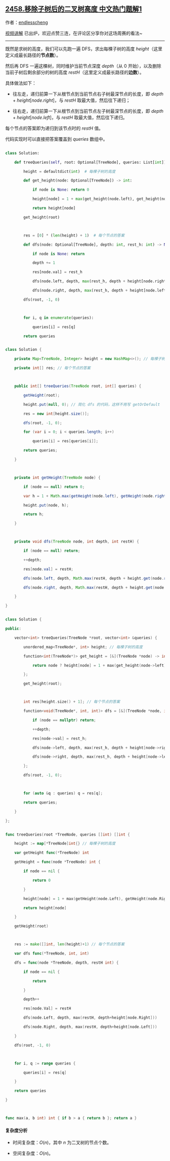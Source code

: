 ## [2458.移除子树后的二叉树高度 中文热门题解1](https://leetcode.cn/problems/height-of-binary-tree-after-subtree-removal-queries/solutions/100000/liang-bian-dfspythonjavacgo-by-endlessch-vvs4)

作者：[endlesscheng](https://leetcode.cn/u/endlesscheng)

[视频讲解](https://www.bilibili.com/video/BV1Em4y1c7Hc) 已出炉，欢迎点赞三连，在评论区分享你对这场周赛的看法~

---

既然是求树的高度，我们可以先跑一遍 DFS，求出每棵子树的高度 $\textit{height}$（这里定义成最长路径的**节点数**）。

然后再 DFS 一遍这棵树，同时维护当前节点深度 $\textit{depth}$（从 $0$ 开始），以及删除当前子树后剩余部分的树的高度 $\textit{restH}$（这里定义成最长路径的**边数**）。

具体做法如下：

- 往左走，递归前算一下从根节点到当前节点右子树最深节点的长度，即 $\textit{depth} + \textit{height}[\textit{node}.\textit{right}]$，与 $\textit{restH}$ 取最大值，然后往下递归；
- 往右走，递归前算一下从根节点到当前节点左子树最深节点的长度，即 $\textit{depth} + \textit{height}[\textit{node}.\textit{left}]$，与 $\textit{restH}$ 取最大值，然后往下递归。

每个节点的答案即为递归到该节点时的 $\textit{restH}$ 值。

代码实现时可以直接把答案覆盖到 $\textit{queries}$ 数组中。

```py [sol1-Python3]
class Solution:
    def treeQueries(self, root: Optional[TreeNode], queries: List[int]) -> List[int]:
        height = defaultdict(int)  # 每棵子树的高度
        def get_height(node: Optional[TreeNode]) -> int:
            if node is None: return 0
            height[node] = 1 + max(get_height(node.left), get_height(node.right))
            return height[node]
        get_height(root)

        res = [0] * (len(height) + 1)  # 每个节点的答案
        def dfs(node: Optional[TreeNode], depth: int, rest_h: int) -> None:
            if node is None: return
            depth += 1
            res[node.val] = rest_h
            dfs(node.left, depth, max(rest_h, depth + height[node.right]))
            dfs(node.right, depth, max(rest_h, depth + height[node.left]))
        dfs(root, -1, 0)

        for i, q in enumerate(queries):
            queries[i] = res[q]
        return queries
```

```java [sol1-Java]
class Solution {
    private Map<TreeNode, Integer> height = new HashMap<>(); // 每棵子树的高度
    private int[] res; // 每个节点的答案

    public int[] treeQueries(TreeNode root, int[] queries) {
        getHeight(root);
        height.put(null, 0); // 简化 dfs 的代码，这样不用写 getOrDefault
        res = new int[height.size()];
        dfs(root, -1, 0);
        for (var i = 0; i < queries.length; i++)
            queries[i] = res[queries[i]];
        return queries;
    }

    private int getHeight(TreeNode node) {
        if (node == null) return 0;
        var h = 1 + Math.max(getHeight(node.left), getHeight(node.right));
        height.put(node, h);
        return h;
    }

    private void dfs(TreeNode node, int depth, int restH) {
        if (node == null) return;
        ++depth;
        res[node.val] = restH;
        dfs(node.left, depth, Math.max(restH, depth + height.get(node.right)));
        dfs(node.right, depth, Math.max(restH, depth + height.get(node.left)));
    }
}
```

```cpp [sol1-C++]
class Solution {
public:
    vector<int> treeQueries(TreeNode *root, vector<int> &queries) {
        unordered_map<TreeNode*, int> height; // 每棵子树的高度
        function<int(TreeNode*)> get_height = [&](TreeNode *node) -> int {
            return node ? height[node] = 1 + max(get_height(node->left), get_height(node->right)) : 0;
        };
        get_height(root);

        int res[height.size() + 1]; // 每个节点的答案
        function<void(TreeNode*, int, int)> dfs = [&](TreeNode *node, int depth, int rest_h) {
            if (node == nullptr) return;
            ++depth;
            res[node->val] = rest_h;
            dfs(node->left, depth, max(rest_h, depth + height[node->right]));
            dfs(node->right, depth, max(rest_h, depth + height[node->left]));
        };
        dfs(root, -1, 0);

        for (auto &q : queries) q = res[q];
        return queries;
    }
};
```

```go [sol1-Go]
func treeQueries(root *TreeNode, queries []int) []int {
	height := map[*TreeNode]int{} // 每棵子树的高度
	var getHeight func(*TreeNode) int
	getHeight = func(node *TreeNode) int {
		if node == nil {
			return 0
		}
		height[node] = 1 + max(getHeight(node.Left), getHeight(node.Right))
		return height[node]
	}
	getHeight(root)

	res := make([]int, len(height)+1) // 每个节点的答案
	var dfs func(*TreeNode, int, int)
	dfs = func(node *TreeNode, depth, restH int) {
		if node == nil {
			return
		}
		depth++
		res[node.Val] = restH
		dfs(node.Left, depth, max(restH, depth+height[node.Right]))
		dfs(node.Right, depth, max(restH, depth+height[node.Left]))
	}
	dfs(root, -1, 0)

	for i, q := range queries {
		queries[i] = res[q]
	}
	return queries
}

func max(a, b int) int { if b > a { return b }; return a }
```

#### 复杂度分析

- 时间复杂度：$O(n)$，其中 $n$ 为二叉树的节点个数。
- 空间复杂度：$O(n)$。
